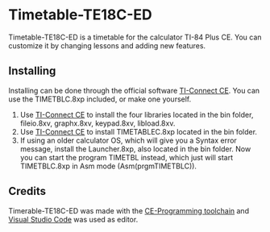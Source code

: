 # Timetable-TE18C-ED
Timetable-TE18C-ED is a timetable for the calculator TI-84 Plus CE. You can customize it by changing lessons and adding new features.

## Installing

Installing can be done through the official software [TI-Connect CE](https://education.ti.com/en/products/computer-software/ti-connect-ce-sw). You can use the TIMETBLC.8xp included, or make one yourself.

1. Use [TI-Connect CE](https://education.ti.com/en/products/computer-software/ti-connect-ce-sw) to install the four libraries located in the bin folder, fileio.8xv, graphx.8xv, keypad.8xv, libload.8xv.
2. Use [TI-Connect CE](https://education.ti.com/en/products/computer-software/ti-connect-ce-sw) to install TIMETABLEC.8xp located in the bin folder.
3. If using an older calculator OS, which will give you a Syntax error message, install the Launcher.8xp, also located in the bin folder. Now you can start the program TIMETBL instead, which just will start TIMETBLC.8xp in Asm mode (Asm(prgmTIMETBLC)).

## Credits

Timerable-TE18C-ED was made with the [CE-Programming toolchain](https://github.com/CE-Programming/toolchain) and [Visual Studio Code](https://code.visualstudio.com/) was used as editor.
